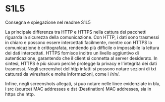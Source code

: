 # S1L5
Consegna e spiegazione nel readme S1L5

La principale differenza tra HTTP e HTTPS nella cattura dei pacchetti riguarda la sicurezza della comunicazione. Con HTTP, i dati sono trasmessi in chiaro e possono essere intercettati facilmente, mentre con HTTPS la comunicazione è crittografata, rendendo più difficile o impossibile la lettura dei dati intercettati. HTTPS fornisce inoltre un livello aggiuntivo di autenticazione, garantendo che il client si connetta al server desiderato. In sintesi, HTTPS è più sicuro perché protegge la privacy e l'integrità dei dati trasmessi.
Negli screenshot del http infatti si possono notare sezioni di txt catturati da wireshark e molte informazioni, come i /r/n/.

Infine, negli screenshots allegati, si puo notare nelle linee evidenziate in blu, i src (source) MAC addresses e dst (Destination) MAC addresses, sia in https che http.
